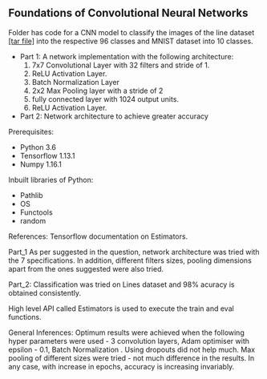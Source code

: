 ## Foundations of Convolutional Neural Networks

Folder has code for a CNN model to classify the images of the line dataset [[tar file]](https://github.com/moha23/DL/tree/master/A1/data/lines) into the respective 96 classes and MNIST dataset into 10 classes.

- Part 1: A network implementation with the following architecture:
  1. 7x7 Convolutional Layer with 32 filters and stride of 1. 
  2. ReLU Activation Layer.
  3. Batch Normalization Layer
  4. 2x2 Max Pooling layer with a stride of 2
  5. fully connected layer with 1024 output units.
  6. ReLU Activation Layer.
- Part 2: Network architecture to achieve greater accuracy

Prerequisites:
- Python 3.6
- Tensorflow 1.13.1
- Numpy 1.16.1

Inbuilt libraries of Python:
- Pathlib
- OS
- Functools
- random

References:
Tensorflow documentation on Estimators.

Part_1
As per suggested in the question, network architecture was tried with the 7 specifications.
In addition,  different filters sizes, pooling dimensions apart from the ones suggested were also tried.

Part_2:
Classification was tried on Lines dataset and 98% acuracy is obtained consistently. 

High level API called Estimators is used to execute the train and eval functions.

General Inferences:
Optimum results were achieved when the following hyper parameters were used - 3 convolution layers, Adam optimiser with epsilon - 0.1, Batch Normalization .
Using dropouts did not help much.
Max pooling of different sizes were tried - not much difference in the results.
In any case, with increase in epochs, accuracy is increasing invariably.
